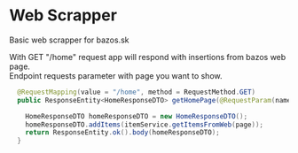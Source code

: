 # Web Scrapper
Basic web scrapper for bazos.sk

With GET "/home" request app will respond with insertions from bazos web page.  
Endpoint requests parameter with page you want to show.

```java
  @RequestMapping(value = "/home", method = RequestMethod.GET)
  public ResponseEntity<HomeResponseDTO> getHomePage(@RequestParam(name = "page") int page) {

    HomeResponseDTO homeResponseDTO = new HomeResponseDTO();
    homeResponseDTO.addItems(itemService.getItemsFromWeb(page));
    return ResponseEntity.ok().body(homeResponseDTO);
  }
  ```

